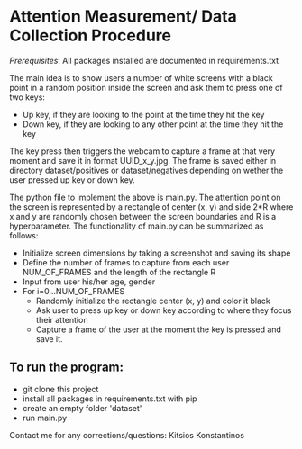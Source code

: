 # Attention Measurement/ Data Collection Procedure

*Prerequisites*: All packages installed are documented in requirements.txt

The main idea is to show users a number of white screens with a black point in a random position inside the screen and ask them to press one of two keys:
* Up key, if they are looking to the point at the time they hit the key
* Down key, if they are looking to any other point at the time they hit the key

The key press then triggers the webcam to capture a frame at that very moment and save it in format
UUID_x_y.jpg. The frame is saved either in directory dataset/positives or dataset/negatives depending on wether the user pressed up key or down key.

The python file to implement the above is main.py. The attention point on the screen is represented by a rectangle of center (x, y) and side 2*R where x and y are randomly chosen between the screen boundaries and R is a hyperparameter. The functionality of main.py can be summarized as follows:
* Initialize screen dimensions by taking a screenshot and saving its shape
* Define the number of frames to capture from each user NUM_OF_FRAMES and the length of the rectangle R
* Input from user his/her age, gender
* For i=0...NUM_OF_FRAMES
  * Randomly initialize the rectangle center (x, y) and color it black
  * Ask user to press up key or down key according to where they focus their attention
  * Capture a frame of the user at the moment the key is pressed and save it. 

## To run the program:
* git clone this project
* install all packages in requirements.txt with pip
* create an empty folder 'dataset'
* run main.py


Contact me for any corrections/questions: Kitsios Konstantinos